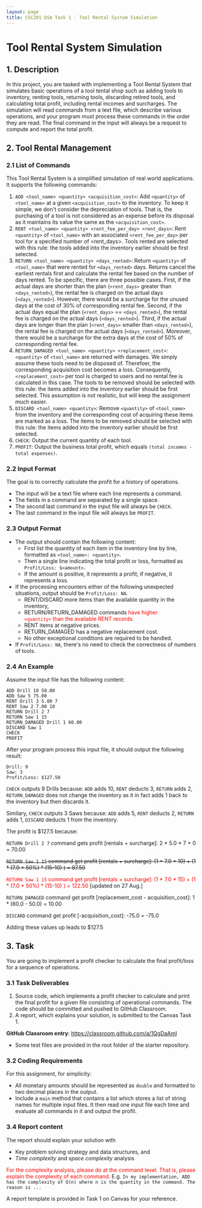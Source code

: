 ```yaml
---
layout: page
title: CSC201 DSA Task 1 - Tool Rental System Simulation
---
```


# Tool Rental System Simulation

## 1. Description

In this project, you are tasked with implementing a Tool Rental System that simulates basic operations of a tool tental shop such as adding tools to inventory, renting tools, returning tools, discarding retired tools, and calculating total profit, including rental incomes and surcharges. The simulation will read commands from a text file, which describe various operations, and your program must process these commands in the order they are read. The final command in the input will always be a request to compute and report the total profit.

## 2. Tool Rental Management

### 2.1 List of Commands

This Tool Rental System is a simplified simulation of real world applications. It supports the following commands:

1. `ADD <tool_name> <quantity> <acquisition_cost>`: Add `<quantity>` of `<tool_name>` at a given `<acquisition_cost>` to the inventory. To keep it simple, we don't consider the depreciation of tools. That is, the purchasing of a tool is not considered as an expense before its disposal as it maintains its value the same as the `<acquisition_cost>`.
2. `RENT <tool_name> <quantity> <rent_fee_per_day> <rent_days>`: Rent `<quantity>` of `<tool_name>` with an associated `<rent_fee_per_day>` per tool for a specified number of <rent_days>. Tools rented are selected with this rule: the tools added into the inventory earlier should be first selected.
3. `RETURN <tool_name> <quantity> <days_rented>`: Return `<quantity>` of `<tool_name>` that were rented for `<days_rented>` days. Returns cancel the earliest rentals first and calculate the rental fee based on the number of days rented. To be specific, there are three possible cases. First, if the actual days are shorter than the plan (`<rent_days>` greater than `<days_rented>`), the rental fee is charged on the actual days (`<days_rented>`). However, there would be a surcharge for the unused days at the cost of 30% of corresponding rental fee. Second, if the actual days equal the plan (`<rent_days>` == `<days_rented>`), the rental fee is charged on the actual days (`<days_rented>`). Third, if the actual days are longer than the plan (`<rent_days>` smaller than `<days_rented>`), the rental fee is charged on the actual days (`<days_rented>`). Moreover, there would be a surcharge for the extra days at the cost of 50% of corresponding rental fee.  
4. `RETURN_DAMAGED <tool_name> <quantity> <replacement_cost>`: `<quantity>` of `<tool_name>` are returned with damages. We simply assume these tools need to be disposed of. Therefoer, the corresponding acquisition cost becomes a loss. Consequently, `<replacement_cost>` per tool is charged to users and no rental fee is calculated in this case. The tools to be removed should be selected with this rule: the items added into the inventory earlier should be first selected. This assumption is not realistic, but will keep the assignment much easier.
5. `DISCARD <tool_name> <quantity>`: Remove `<quantity>` of `<tool_name>` from the inventory and the corresponding cost of acquiring these items are marked as a loss. The items to be removed should be selected with this rule: the items added into the inventory earlier should be first selected.
6. `CHECK`: Output the current quantity of each tool.
7. `PROFIT`: Output the business total profit, which equals `(total incomes - total expenses)`.

### 2.2 Input Format

The goal is to correctly calculate the profit for a history of operations.

- The input will be a text file where each line represents a command.
- The fields in a command are separated by a single space.
- The second last command in the input file will always be `CHECK`.
- The last command in the input file will always be `PROFIT`.

### 2.3 Output Format

- The output should contain the following content:
  - First list the quantity of each item in the inventory line by line, formatted as `<tool_name>: <quantity>`.
  - Then a single line indicating the total profit or loss, formatted as `Profit/Loss: $<amount>`.
  - If the amount is positive, it represents a profit; if negative, it represents a loss.
- If the processing encounters either of the following unexpected situations, output should be `Profit/Loss: NA`.
  - RENT/DISCARD more items than the available quantity in the inventory, 
  - RETURN/RETURN_DAMAGED commands <span style="color:red">have higher `<quantity>` than the available RENT records.</span>
  - RENT items at negative prices.
  - RETURN_DAMAGED has a negative replacement cost.
  - No other exceptional conditions are required to be handled.
- If `Profit/Loss: NA`, there's no need to check the correctness of numbers of tools.

### 2.4 An Example

Assume the input file has the following content:

```
ADD Drill 10 50.00
ADD Saw 5 75.00
RENT Drill 3 5.00 7
RENT Saw 2 7.00 10
RETURN Drill 2 7
RETURN Saw 1 15
RETURN_DAMAGED Drill 1 60.00
DISCARD Saw 1
CHECK
PROFIT
```

After your program process this input file, it should output the following result:

```
Drill: 9
Saw: 3
Profit/Loss: $127.50
```

`CHECK` outputs 9 Drills because: `ADD` adds 10, `RENT` deducts 3, `RETURN` adds 2, `RETURN_DAMAGED` does not change the inventory as it in fact adds 1 back to the inventory but then discards it.

Similary, `CHECK` outputs 3 Saws because: `ADD` adds 5, `RENT` deducts 2, `RETURN` adds 1, `DISCARD` deducts 1 from the inventory.

The profit is $127.5 because:

`RETURN Drill 2 7` command gets profit [rentals + surcharge]: 2 * 5.0 * 7 + 0 = 70.00

~~`RETURN Saw 1 15` command get profit [rentals + surcharge]: (1 * 7.0 * 10) + (1 * (7.0 * 50%) * (15-10) ) = 87.50~~

<span style="color:red">`RETURN Saw 1 15` command get profit [rentals + surcharge]: (1 * 7.0 * 15) + (1 * (7.0 * 50%) * (15-10) ) = 122.50</span> [updated on 27 Aug.]

`RETURN_DAMAGED` command get profit [replacement_cost - acquisition_cost]: 1 * (60.0 - 50.0) = 10.00

`DISCARD` command get profit [-acquisition_cost]: -75.0 = -75.0

Adding these values up leads to $127.5

## 3. Task

You are going to implement a profit checker to calculate the final profit/loss for a sequence of operations. 

### 3.1 Task Deliverables

1.   Source code, which implements a profit checker to calculate and print the final profit for a given file consisting of operational commands. The code should be committed and pushed to GitHub Classroom.
2.   A report, which explains your solution, is submitted to the Canvas Task 1. 

**GitHub Classroom entry**: <https://classroom.github.com/a/1QgDaAmI>

*   Some test files are provided in the root folder of the starter repository.

### 3.2 Coding Requirements

For this assignment, for simplicity:

*    All monetary amounts should be represented as `double` and formatted to two decimal places in the output.
*   Include a `main` method that contains a list which stores a list of string names for multiple input files. It then read one input file each time and evaluate all commands in it and output the profit.

### 3.4 Report content

The report should explain your solution with

*    Key problem solving strategy and data structures, and
*   *Time complexity* and *space complexity* analysis

<span style="color:red">For the complexity analysis, please do at the command level. That is, please explain the complexity of each command.</span> E.g.
`In my implementation, ADD has the complexity of O(n) where n is the quantity in the command. The reason is ...`

A report template is provided in Task 1 on Canvas for your reference.
